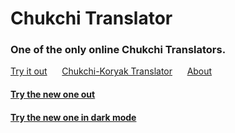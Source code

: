 # Chukchi Translator
### One of the only online Chukchi Translators.
<a href="https://lb123658.github.io/Chukchi-Translator/">Try it out</a>&#xA0;&#xA0;&#xA0;&#xA0;&#xA0;
<a href="https://web.archive.org/web/20080620003356/http://www.ling-atlas.jp/dic/dic1224.html">Chukchi-Koryak Translator</a>&#xA0;&#xA0;&#xA0;&#xA0;&#xA0;
<a href="https://sites.google.com/view/explorer-search-engine/chukchi-language">About</a>&#xA0;&#xA0;&#xA0;&#xA0;&#xA0;
#### <a href="https://lb123658.github.io/Chukchi-Translator/translator">Try the new one out</a>&#xA0;&#xA0;&#xA0;&#xA0;&#xA0;
#### <a href="https://lb123658.github.io/Chukchi-Translator/translator?dark_mode=on">Try the new one in dark mode</a>&#xA0;&#xA0;&#xA0;&#xA0;&#xA0;
